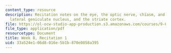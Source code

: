 ```yaml
---
content_type: resource
description: Recitation notes on the eye, the optic nerve, chiasm, and tract, the
  lateral geniculate nucleus, and the striate cortex.
file: https://ol-ocw-studio-app-production.s3.amazonaws.com/courses/9-01-introduction-to-neuroscience-fall-2007/33a524e106d8016e5b1b870e0058a395_wk08_sechand1022.pdf
file_type: application/pdf
resourcetype: Document
title: Week 8, Recitation 1
uid: 33a524e1-06d8-016e-5b1b-870e0058a395
---
```

